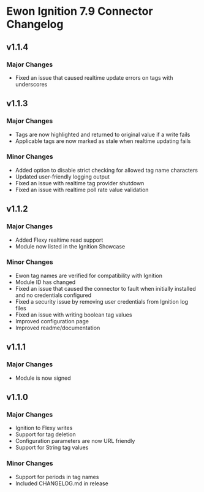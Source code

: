 # Ewon Ignition 7.9 Connector Changelog

## v1.1.4

### Major Changes

* Fixed an issue that caused realtime update errors on tags with underscores

## v1.1.3

### Major Changes

* Tags are now highlighted and returned to original value if a write fails
* Applicable tags are now marked as stale when realtime updating fails

### Minor Changes

* Added option to disable strict checking for allowed tag name characters
* Updated user-friendly logging output
* Fixed an issue with realtime tag provider shutdown
* Fixed an issue with realtime poll rate value validation

## v1.1.2

### Major Changes

* Added Flexy realtime read support
* Module now listed in the Ignition Showcase

### Minor Changes

* Ewon tag names are verified for compatibility with Ignition
* Module ID has changed
* Fixed an issue that caused the connector to fault when initially installed and no credentials configured
* Fixed a security issue by removing user credentials from Ignition log files
* Fixed an issue with writing boolean tag values
* Improved configuration page
* Improved readme/documentation

## v1.1.1

### Major Changes

* Module is now signed

## v1.1.0

### Major Changes

* Ignition to Flexy writes
* Support for tag deletion
* Configuration parameters are now URL friendly
* Support for String tag values

### Minor Changes

* Support for periods in tag names
* Included CHANGELOG.md in release
